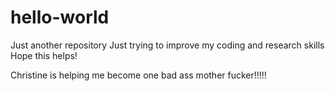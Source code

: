 # hello-world
Just another repository
Just trying to improve my coding and research skills
Hope this helps!

Christine is helping me become one bad ass mother fucker!!!!!

